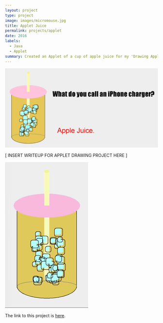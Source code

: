 ```yaml
---
layout: project
type: project
image: images/micromouse.jpg
title: Applet Juice
permalink: projects/applet
date: 2016
labels:
  - Java
  - Applet
summary: Created an Applet of a cup of apple juice for my 'Drawing Applet' project. 
---
```


<img src="../images/applet-art.png">


[ INSERT WRITEUP FOR APPLET DRAWING PROJECT HERE ]

<img src = "../images/applejuice.gif">

The link to this project is [here](https://github.com/aprilbala/aprilbala.github.io/tree/master/projects/Project01-Applet).



